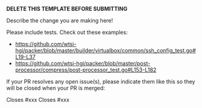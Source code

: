 **DELETE THIS TEMPLATE BEFORE SUBMITTING**

Describe the change you are making here!

Please include tests. Check out these examples:

- https://github.com/wtsi-hgi/packer/blob/master/builder/virtualbox/common/ssh_config_test.go#L19-L37
- https://github.com/wtsi-hgi/packer/blob/master/post-processor/compress/post-processor_test.go#L153-L182

If your PR resolves any open issue(s), please indicate them like this so they will be closed when your PR is merged:

Closes #xxx
Closes #xxx
